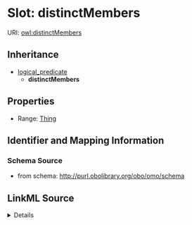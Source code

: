# Slot: distinctMembers

URI: [owl:distinctMembers](http://www.w3.org/2002/07/owl#distinctMembers)




## Inheritance

* [logical_predicate](logical_predicate.md)
    * **distinctMembers**








## Properties

* Range: [Thing](Thing.md)





## Identifier and Mapping Information







### Schema Source


* from schema: http://purl.obolibrary.org/obo/omo/schema




## LinkML Source

<details>
```yaml
name: distinctMembers
from_schema: http://purl.obolibrary.org/obo/omo/schema
rank: 1000
is_a: logical_predicate
slot_uri: owl:distinctMembers
alias: distinctMembers
range: Thing

```
</details>